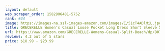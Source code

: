 ```yaml
---
layout: default 
﻿web_scraper_order: 1582906481-5752
rank: #34
image: https://images-na.ssl-images-amazon.com/images/I/51cT4ADlMiL.jpg
title: GRECERELLE Women's Casual Loose Pocket Long Dress Short Sleeve Split Maxi Dresses
url: https://www.amazon.com/GRECERELLE-Womens-Casual-Split-Beach/dp/B07D7ZGM5B/ref=zg_mw_fashion_34?_encoding=UTF8&psc=1&refRID=66WPJ0NPG4B2ZT1JZ4BC
reviews: 4.2 out of 5 stars
price: $18.99 - $23.99
---
```

